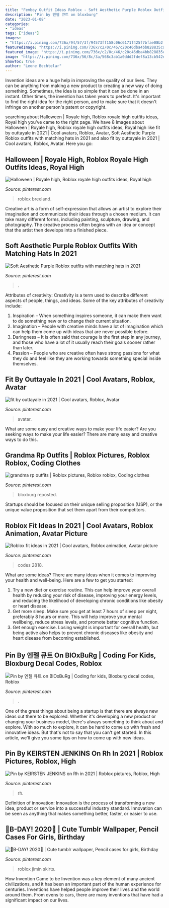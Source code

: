 ```yaml
---
title: "Femboy Outfit Ideas Roblox - Soft Aesthetic Purple Roblox Outfits With Matching Hats In 2021"
description: "Pin by 엔젤 큐트 on bloxburg"
date: "2023-01-08"
categories:
- "ideas"
tags: ["ideas"]
images:
- "https://i.pinimg.com/736x/94/57/3f/94573ff158c06c6171f425f7bfae08b2.jpg"
featuredImage: "https://i.pinimg.com/736x/c2/0c/46/c20c46dba4bb828835ca37015e5a874f.jpg"
featured_image: "https://i.pinimg.com/736x/c2/0c/46/c20c46dba4bb828835ca37015e5a874f.jpg"
image: "https://i.pinimg.com/736x/56/8c/3a/568c3ab1a0ddd2fdef8a13cb542ee6a9.jpg"
ShowToc: true
author: "Leone Bechtelar"
---
```



Invention ideas are a huge help in improving the quality of our lives. They can be anything from making a new product to creating a new way of doing something. Sometimes, the idea is so simple that it can be done in an instant. Other times, the invention has taken years to perfect. It's important to find the right idea for the right person, and to make sure that it doesn't infringe on another person's patent or copyright.

	

		
searching about Halloween | Royale high, Roblox royale high outfits ideas, Royal high you've came to the right page. We have 8 Images about Halloween | Royale high, Roblox royale high outfits ideas, Royal high like fit by outtayale in 2021 | Cool avatars, Roblox, Avatar, Soft Aesthetic Purple Roblox outfits with matching hats in 2021 and also fit by outtayale in 2021 | Cool avatars, Roblox, Avatar. Here you go:
		
    
## Halloween | Royale High, Roblox Royale High Outfits Ideas, Royal High

<img loading=lazy src="https://i.pinimg.com/736x/c2/0c/46/c20c46dba4bb828835ca37015e5a874f.jpg" onerror="this.onerror=null;this.src='https://tse4.mm.bing.net/th?id=OIP.UeP4IGVTq96wFiQ_ivnhlwHaFj&amp;pid=15.1';" alt="Halloween | Royale high, Roblox royale high outfits ideas, Royal high">

_Source: pinterest.com_

>roblox breeland. 

	

Creative art is a form of self-expression that allows an artist to explore their imagination and communicate their ideas through a chosen medium. It can take many different forms, including painting, sculpture, drawing, and photography. The creative process often begins with an idea or concept that the artist then develops into a finished piece.

    
## Soft Aesthetic Purple Roblox Outfits With Matching Hats In 2021

<img loading=lazy src="https://i.pinimg.com/736x/2d/0d/dc/2d0ddc387fdb7fec9ec002edd3ad27b7.jpg" onerror="this.onerror=null;this.src='https://tse3.mm.bing.net/th?id=OIP.8w8ELQednb4LYVQLnZinAQHaHa&amp;pid=15.1';" alt="Soft Aesthetic Purple Roblox outfits with matching hats in 2021">

_Source: pinterest.com_

>. 

	

Attributes of creativity:
Creativity is a term used to describe different aspects of people, things, and ideas. Some of the key attributes of creativity include: 
1. Inspiration – When something inspires someone, it can make them want to do something new or to change their current situation.
2. Imagination – People with creative minds have a lot of imagination which can help them come up with ideas that are never possible before. 
3. Daringness – It is often said that courage is the first step in any journey, and those who have a lot of it usually reach their goals sooner rather than later. 
4. Passion – People who are creative often have strong passions for what they do and feel like they are working towards something special inside themselves.

    
## Fit By Outtayale In 2021 | Cool Avatars, Roblox, Avatar

<img loading=lazy src="https://i.pinimg.com/736x/56/8c/3a/568c3ab1a0ddd2fdef8a13cb542ee6a9.jpg" onerror="this.onerror=null;this.src='https://tse3.mm.bing.net/th?id=OIP.Dovh4DdcvVaMzVSHgHSVWgHaPs&amp;pid=15.1';" alt="fit by outtayale in 2021 | Cool avatars, Roblox, Avatar">

_Source: pinterest.com_

>avatar. 

	

What are some easy and creative ways to make your life easier?
Are you seeking ways to make your life easier? There are many easy and creative ways to do this.

    
## Grandma Rp Outfits | Roblox Pictures, Roblox Roblox, Coding Clothes

<img loading=lazy src="https://i.pinimg.com/736x/30/15/bc/3015bc32f73b32fda8ffb28ad67aafa1.jpg" onerror="this.onerror=null;this.src='https://tse1.mm.bing.net/th?id=OIP.Fmz846xbqq1RcZp2gi42pAHaHU&amp;pid=15.1';" alt="grandma rp outfits | Roblox pictures, Roblox roblox, Coding clothes">

_Source: pinterest.com_

>bloxburg reposted. 

	

Startups should be focused on their unique selling proposition (USP), or the unique value proposition that set them apart from their competitors.

    
## Roblox Fit Ideas In 2021 | Cool Avatars, Roblox Animation, Avatar Picture

<img loading=lazy src="https://i.pinimg.com/736x/cf/2d/0a/cf2d0ae6a5e593d4c91ef46a99d59045.jpg" onerror="this.onerror=null;this.src='https://tse1.mm.bing.net/th?id=OIP.vyPal1x3jBkFWTrID-BscwHaIp&amp;pid=15.1';" alt="Roblox fit ideas in 2021 | Cool avatars, Roblox animation, Avatar picture">

_Source: pinterest.com_

>codes 2818. 

	

What are some ideas?
There are many ideas when it comes to improving your health and well-being. Here are a few to get you started: 
1. Try a new diet or exercise routine. This can help improve your overall health by reducing your risk of disease, improving your energy levels, and reducing the likelihood of developing chronic conditions like obesity or heart disease. 
2. Get more sleep. Make sure you get at least 7 hours of sleep per night, preferably 8 hours or more. This will help improve your mental wellbeing, reduce stress levels, and promote better cognitive function. 
3. Get enough exercise. Losing weight is important for overall health, but being active also helps to prevent chronic diseases like obesity and heart disease from becoming established.

    
## Pin By 엔젤 큐트 On BlOxBuRg | Coding For Kids, Bloxburg Decal Codes, Roblox

<img loading=lazy src="https://i.pinimg.com/736x/94/57/3f/94573ff158c06c6171f425f7bfae08b2.jpg" onerror="this.onerror=null;this.src='https://tse1.mm.bing.net/th?id=OIP.4tostrkNJEb9J51JqGwmmwHaFS&amp;pid=15.1';" alt="Pin by 엔젤 큐트 on BlOxBuRg | Coding for kids, Bloxburg decal codes, Roblox">

_Source: pinterest.com_

>. 

	

One of the great things about being a startup is that there are always new ideas out there to be explored. Whether it's developing a new product or changing your business model, there's always something to think about and explore. With so much to explore, it can be hard to come up with fresh and innovative ideas. But that's not to say that you can't get started. In this article, we'll give you some tips on how to come up with new ideas.

    
## Pin By KEIRSTEN JENKINS On Rh In 2021 | Roblox Pictures, Roblox, High

<img loading=lazy src="https://i.pinimg.com/736x/14/a0/e1/14a0e17c09acf784f76225dac664ed20.jpg" onerror="this.onerror=null;this.src='https://tse1.mm.bing.net/th?id=OIP.dBIbn-i-0zFdGruztysa_AHaJP&amp;pid=15.1';" alt="Pin by KEIRSTEN JENKINS on Rh in 2021 | Roblox pictures, Roblox, High">

_Source: pinterest.com_

>rh. 

	

Definition of innovation:
Innovation is the process of transforming a new idea, product or service into a successful industry standard. Innovation can be seen as anything that makes something better, faster, or easier to use.

    
## 🎂B-DAY! 2020🎂 | Cute Tumblr Wallpaper, Pencil Cases For Girls, Birthday

<img loading=lazy src="https://i.pinimg.com/736x/67/cc/02/67cc021da3a5d27e7dd584596efbdf98.jpg" onerror="this.onerror=null;this.src='https://tse3.mm.bing.net/th?id=OIP.O8_e15ZKXLwhLMdiPs-w5wAAAA&amp;pid=15.1';" alt="🎂B-DAY! 2020🎂 | Cute tumblr wallpaper, Pencil cases for girls, Birthday">

_Source: pinterest.com_

>roblox jimin skirts. 

	

How Invention Came to be
Invention was a key element of many ancient civilizations, and it has been an important part of the human experience for centuries. Inventions have helped people improve their lives and the world around them. From ovens to cars, there are many inventions that have had a significant impact on our lives.

